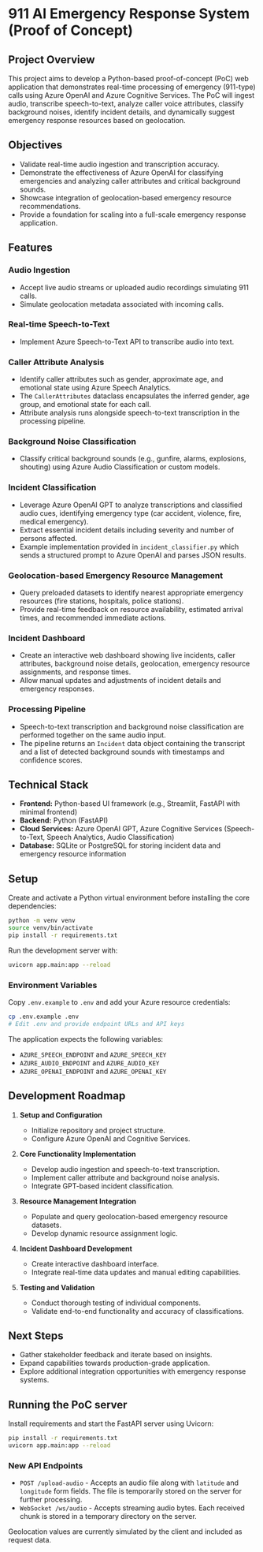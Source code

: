 # 911 AI Emergency Response System (Proof of Concept)

## Project Overview

This project aims to develop a Python-based proof-of-concept (PoC) web application that demonstrates real-time processing of emergency (911-type) calls using Azure OpenAI and Azure Cognitive Services. The PoC will ingest audio, transcribe speech-to-text, analyze caller voice attributes, classify background noises, identify incident details, and dynamically suggest emergency response resources based on geolocation.

## Objectives

* Validate real-time audio ingestion and transcription accuracy.
* Demonstrate the effectiveness of Azure OpenAI for classifying emergencies and analyzing caller attributes and critical background sounds.
* Showcase integration of geolocation-based emergency resource recommendations.
* Provide a foundation for scaling into a full-scale emergency response application.

## Features

### Audio Ingestion

* Accept live audio streams or uploaded audio recordings simulating 911 calls.
* Simulate geolocation metadata associated with incoming calls.

### Real-time Speech-to-Text

* Implement Azure Speech-to-Text API to transcribe audio into text.

### Caller Attribute Analysis

* Identify caller attributes such as gender, approximate age, and emotional state using Azure Speech Analytics.
* The `CallerAttributes` dataclass encapsulates the inferred gender, age group, and emotional state for each call.
* Attribute analysis runs alongside speech-to-text transcription in the processing pipeline.

### Background Noise Classification

* Classify critical background sounds (e.g., gunfire, alarms, explosions, shouting) using Azure Audio Classification or custom models.

### Incident Classification

* Leverage Azure OpenAI GPT to analyze transcriptions and classified audio cues, identifying emergency type (car accident, violence, fire, medical emergency).
* Extract essential incident details including severity and number of persons affected.
* Example implementation provided in `incident_classifier.py` which sends a structured prompt to Azure OpenAI and parses JSON results.

### Geolocation-based Emergency Resource Management

* Query preloaded datasets to identify nearest appropriate emergency resources (fire stations, hospitals, police stations).
* Provide real-time feedback on resource availability, estimated arrival times, and recommended immediate actions.

### Incident Dashboard

* Create an interactive web dashboard showing live incidents, caller attributes, background noise details, geolocation, emergency resource assignments, and response times.
* Allow manual updates and adjustments of incident details and emergency responses.

### Processing Pipeline

* Speech-to-text transcription and background noise classification are performed
  together on the same audio input.
* The pipeline returns an `Incident` data object containing the transcript and a
  list of detected background sounds with timestamps and confidence scores.

## Technical Stack

* **Frontend:** Python-based UI framework (e.g., Streamlit, FastAPI with minimal frontend)
* **Backend:** Python (FastAPI)
* **Cloud Services:** Azure OpenAI GPT, Azure Cognitive Services (Speech-to-Text, Speech Analytics, Audio Classification)
* **Database:** SQLite or PostgreSQL for storing incident data and emergency resource information

## Setup

Create and activate a Python virtual environment before installing the core dependencies:

```bash
python -m venv venv
source venv/bin/activate
pip install -r requirements.txt
```

Run the development server with:

```bash
uvicorn app.main:app --reload
```

### Environment Variables

Copy `.env.example` to `.env` and add your Azure resource credentials:

```bash
cp .env.example .env
# Edit .env and provide endpoint URLs and API keys
```

The application expects the following variables:

* `AZURE_SPEECH_ENDPOINT` and `AZURE_SPEECH_KEY`
* `AZURE_AUDIO_ENDPOINT` and `AZURE_AUDIO_KEY`
* `AZURE_OPENAI_ENDPOINT` and `AZURE_OPENAI_KEY`

## Development Roadmap

1. **Setup and Configuration**

   * Initialize repository and project structure.
   * Configure Azure OpenAI and Cognitive Services.

2. **Core Functionality Implementation**

   * Develop audio ingestion and speech-to-text transcription.
   * Implement caller attribute and background noise analysis.
   * Integrate GPT-based incident classification.

3. **Resource Management Integration**

   * Populate and query geolocation-based emergency resource datasets.
   * Develop dynamic resource assignment logic.

4. **Incident Dashboard Development**

   * Create interactive dashboard interface.
   * Integrate real-time data updates and manual editing capabilities.

5. **Testing and Validation**

   * Conduct thorough testing of individual components.
   * Validate end-to-end functionality and accuracy of classifications.

## Next Steps

* Gather stakeholder feedback and iterate based on insights.
* Expand capabilities towards production-grade application.
* Explore additional integration opportunities with emergency response systems.

## Running the PoC server

Install requirements and start the FastAPI server using Uvicorn:

```bash
pip install -r requirements.txt
uvicorn app.main:app --reload
```

### New API Endpoints

* `POST /upload-audio` - Accepts an audio file along with `latitude` and `longitude` form fields. The file is temporarily stored on the server for further processing.
* `WebSocket /ws/audio` - Accepts streaming audio bytes. Each received chunk is stored in a temporary directory on the server.

Geolocation values are currently simulated by the client and included as request data.
